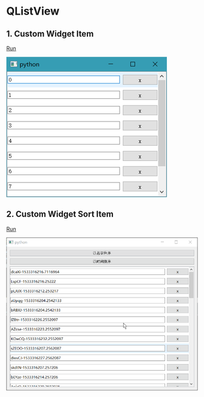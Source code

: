 # QListView

## 1. Custom Widget Item
[Run](CustomWidgetItem.py)

![CustomWidgetItem](ScreenShot/CustomWidgetItem.png)

## 2. Custom Widget Sort Item
[Run](CustomWidgetSortItem.py)

![CustomWidgetSortItem](ScreenShot/CustomWidgetSortItem.gif)